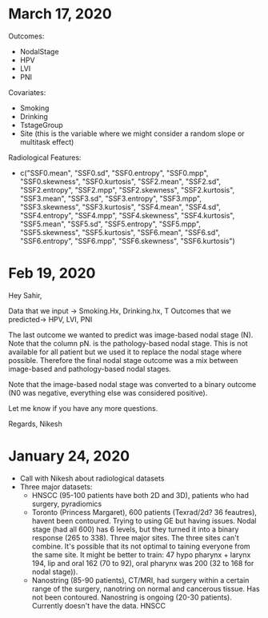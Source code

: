 March 17, 2020
======================================

Outcomes: 
  - NodalStage
  - HPV
  - LVI
  - PNI

Covariates:
  - Smoking
  - Drinking
  - TstageGroup
  - Site (this is the variable where we might consider a random slope or multitask effect)

Radiological Features:
  - c("SSF0.mean", "SSF0.sd", "SSF0.entropy", "SSF0.mpp", 
"SSF0.skewness", "SSF0.kurtosis", "SSF2.mean", "SSF2.sd", "SSF2.entropy", 
"SSF2.mpp", "SSF2.skewness", "SSF2.kurtosis", "SSF3.mean", "SSF3.sd", 
"SSF3.entropy", "SSF3.mpp", "SSF3.skewness", "SSF3.kurtosis", 
"SSF4.mean", "SSF4.sd", "SSF4.entropy", "SSF4.mpp", "SSF4.skewness", 
"SSF4.kurtosis", "SSF5.mean", "SSF5.sd", "SSF5.entropy", "SSF5.mpp", 
"SSF5.skewness", "SSF5.kurtosis", "SSF6.mean", "SSF6.sd", "SSF6.entropy", 
"SSF6.mpp", "SSF6.skewness", "SSF6.kurtosis")







Feb 19, 2020
============================
Hey Sahir,

Data that we input -> Smoking.Hx, Drinking.hx, T
Outcomes that we predicted-> HPV, LVI, PNI

The last outcome we wanted to predict was image-based nodal stage (N). Note that the column pN. is the pathology-based nodal stage. This is not available for all patient but we used it to replace the nodal stage where possible. Therefore the final nodal stage outcome was a mix between image-based and pathology-based nodal stages. 

Note that the image-based nodal stage was converted to a binary outcome (N0 was negative, everything else was considered positive). 

Let me know if you have any more questions.

Regards,
Nikesh


January 24, 2020
===========================
- Call with Nikesh about radiological datasets
- Three major datasets:
	- HNSCC (95-100 patients have both 2D and 3D), patients who had surgery, pyradiomics
	- Toronto (Princess Margaret), 600 patients (Texrad/2d? 36 feautres), havent been contoured. Trying to using GE but having issues. Nodal stage (had all 600) has 6 levels, but they turned it into a binary response (265 to 338). Three major sites. The three sites can't combine. It's possible that its not optimal to taining everyone from the same site. It might be better to train: 47 hypo pharynx +  larynx 194, lip and oral 162 (70 to 92), oral pharynx was 200 (32 to 168 for nodal stage)).
	- Nanostring (85-90 patients), CT/MRI, had surgery within a certain range of the surgery, nanotring on normal and cancerous tissue. Has not been contoured. Nanostring is ongoing (20-30 patients). Currently doesn't have the data. HNSCC
